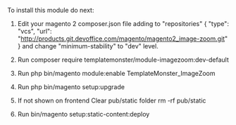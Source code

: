 To install this module do next:

1. Edit your magento 2 composer.json file adding
to "repositories"
         {
             "type": "vcs",
             "url": "http://products.git.devoffice.com/magento/magento2_image-zoom.git"
         }
and change "minimum-stability" to "dev" level.

2. Run
composer require templatemonster/module-imagezoom:dev-default

3. Run
php bin/magento module:enable TemplateMonster_ImageZoom

4. Run
php bin/magento setup:upgrade

5. If not shown on frontend
Clear pub/static folder
rm -rf pub/static

6. Run
bin/magento setup:static-content:deploy